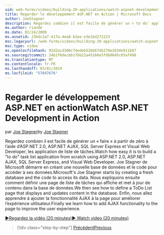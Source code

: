 ```yaml
---
uid: web-forms/videos/building-20-applications/watch-aspnet-development-in-action
title: Regarder le développement ASP.NET en Action | Microsoft Docs
author: JoeStagner
description: Regardez combien il est facile de générer un « to do' application de liste à partir de zéro à l’aide d’ASP.NET 2.0, ASP.NET AJAX, SQL Server Express et Visual Web Developer de tâches. Mic...
ms.author: riande
ms.date: 02/24/2009
ms.assetid: 23bdc2a7-417a-4ea8-b1ee-e3e1bd272223
msc.legacyurl: /web-forms/videos/building-20-applications/watch-aspnet-development-in-action
msc.type: video
ms.openlocfilehash: 92d2acd300c74edeb52bb674b270e2634e911b87
ms.sourcegitcommit: 24b1f6decbb17bb22a45166e5fdb0845c65af498
ms.translationtype: MT
ms.contentlocale: fr-FR
ms.lasthandoff: 03/01/2019
ms.locfileid: "57047676"
---
```

<a name="watch-aspnet-development-in-action"></a><span data-ttu-id="533b1-104">Regarder le développement ASP.NET en action</span><span class="sxs-lookup"><span data-stu-id="533b1-104">Watch ASP.NET Development in Action</span></span>
====================
<span data-ttu-id="533b1-105">par [Joe Stagner](https://github.com/JoeStagner)</span><span class="sxs-lookup"><span data-stu-id="533b1-105">by [Joe Stagner](https://github.com/JoeStagner)</span></span>

<span data-ttu-id="533b1-106">Regardez combien il est facile de générer un « faire » à partir de zéro à l’aide d’ASP.NET 2.0, ASP.NET AJAX, SQL Server Express et Visual Web Developer, les application de liste de tâches.</span><span class="sxs-lookup"><span data-stu-id="533b1-106">Watch how easy it is to build a "to do" task list application from scratch using ASP.NET 2.0, ASP.NET AJAX, SQL Server Express, and Visual Web Developer.</span></span> <span data-ttu-id="533b1-107">Joe Stagner de Microsoft démarre en créant une nouvelle base de données et le code pour accéder à ses données.</span><span class="sxs-lookup"><span data-stu-id="533b1-107">Microsoft's Joe Stagner starts by creating a fresh database and the code to access its data.</span></span> <span data-ttu-id="533b1-108">Nous expliquons ensuite comment définir une page de liste de tâches qui affiche et met à jour de contenu dans la base de données.</span><span class="sxs-lookup"><span data-stu-id="533b1-108">We then see how to define a ToDo List page that displays and updates content in the database.</span></span> <span data-ttu-id="533b1-109">Enfin, nous allez apprendre à ajouter la fonctionnalité AJAX à la page pour améliorer l’expérience utilisateur.</span><span class="sxs-lookup"><span data-stu-id="533b1-109">Finally we learn how to add AJAX functionality to the page to improve the user experience.</span></span>

[<span data-ttu-id="533b1-110">&#9654;Regardez la vidéo (20 minutes)</span><span class="sxs-lookup"><span data-stu-id="533b1-110">&#9654; Watch video (20 minutes)</span></span>](https://channel9.msdn.com/Blogs/ASP-NET-Site-Videos/watch-aspnet-development-in-action)

> [!div class="step-by-step"]
> [<span data-ttu-id="533b1-111">Précédent</span><span class="sxs-lookup"><span data-stu-id="533b1-111">Previous</span></span>](lesson-8-working-with-the-gridview-and-formview.md)
